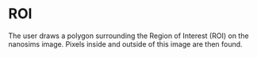 # ROI

The user draws a polygon surrounding the Region of Interest (ROI) on the nanosims image. Pixels inside and outside of this image are then found.
